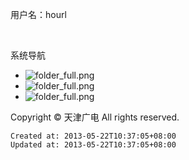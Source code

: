 
用户名：hourl     
																																					

 

系统导航

*   ![folder_full.png](http://192.168.20.58:8080/tianjindealer_web/images/gif/folder_full.png) 
*   ![folder_full.png](http://192.168.20.58:8080/tianjindealer_web/images/gif/folder_full.png) 
*   ![folder_full.png](http://192.168.20.58:8080/tianjindealer_web/images/gif/folder_full.png) 

Copyright © 天津广电 All rights reserved.

    Created at: 2013-05-22T10:37:05+08:00
    Updated at: 2013-05-22T10:37:05+08:00

